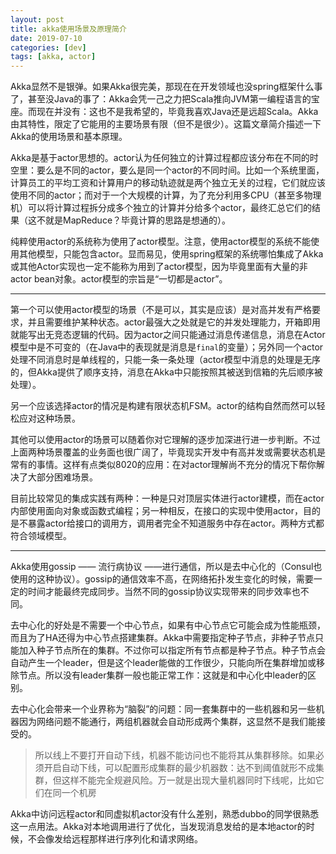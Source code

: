 ```yaml
---
layout: post
title: akka使用场景及原理简介
date: 2019-07-10
categories: [dev]
tags: [akka, actor]
---
```


Akka显然不是银弹。如果Akka很完美，那现在在开发领域也没spring框架什么事了，甚至没Java的事了：Akka会凭一己之力把Scala推向JVM第一编程语言的宝座。而现在并没有：这也不是我希望的，毕竟我喜欢Java还是远超Scala。Akka由其特性，限定了它能用的主要场景有限（但不是很少）。这篇文章简介描述一下Akka的使用场景和基本原理。

Akka是基于actor思想的。actor认为任何独立的计算过程都应该分布在不同的时空里：要么是不同的actor，要么是同一个actor的不同时间。比如一个系统里面，计算员工的平均工资和计算用户的移动轨迹就是两个独立无关的过程，它们就应该使用不同的actor；而对于一个大规模的计算，为了充分利用多CPU（甚至多物理机）可以将计算过程拆分成多个独立的计算并分给多个actor，最终汇总它们的结果（这不就是MapReduce？毕竟计算的思路是想通的）。

纯粹使用actor的系统称为使用了actor模型。注意，使用actor模型的系统不能使用其他模型，只能包含actor。显而易见，使用spring框架的系统哪怕集成了Akka或其他Actor实现也一定不能称为用到了actor模型，因为毕竟里面有大量的非actor bean对象。actor模型的宗旨是“一切都是actor”。

---

第一个可以使用actor模型的场景（不是可以，其实是应该）是对高并发有严格要求，并且需要维护某种状态。actor最强大之处就是它的并发处理能力，开箱即用就能写出无竞态逻辑的代码。因为actor之间只能通过消息传递信息，消息在Actor模型中是不可变的（在Java中的表现就是消息是`final`的变量）；另外同一个actor处理不同消息时是单线程的，只能一条一条处理（actor模型中消息的处理是无序的，但Akka提供了顺序支持，消息在Akka中只能按照其被送到信箱的先后顺序被处理）。

另一个应该选择actor的情况是构建有限状态机FSM。actor的结构自然而然可以轻松应对这种场景。

其他可以使用actor的场景可以随着你对它理解的逐步加深进行进一步判断。不过上面两种场景覆盖的业务面也很广阔了，毕竟现实开发中有高并发或需要状态机是常有的事情。这样有点类似8020的应用：在对actor理解尚不充分的情况下帮你解决了大部分困难场景。

目前比较常见的集成实践有两种：一种是只对顶层实体进行actor建模，而在actor内部使用面向对象或函数式编程；另一种相反，在接口的实现中使用actor，目的是不暴露actor给接口的调用方，调用者完全不知道服务中存在actor。两种方式都符合领域模型。

---

Akka使用gossip —— 流行病协议 ——进行通信，所以是去中心化的（Consul也使用的这种协议）。gossip的通信效率不高，在网络拓扑发生变化的时候，需要一定的时间才能最终完成同步。当然不同的gossip协议实现带来的同步效率也不同。

去中心化的好处是不需要一个中心节点，如果有中心节点它可能会成为性能瓶颈，而且为了HA还得为中心节点搭建集群。Akka中需要指定种子节点，非种子节点只能加入种子节点所在的集群。不过你可以指定所有节点都是种子节点。种子节点会自动产生一个leader，但是这个leader能做的工作很少，只能向所在集群增加或移除节点。所以没有leader集群一般也能正常工作：这就是和中心化中leader的区别。

去中心化会带来一个业界称为“脑裂”的问题：同一套集群中的一些机器和另一些机器因为网络问题不能通行，两组机器就会自动形成两个集群，这显然不是我们能接受的。

> 所以线上不要打开自动下线，机器不能访问也不能将其从集群移除。如果必须开启自动下线，可以配置形成集群的最少机器数：达不到阈值就形不成集群，但这样不能完全规避风险。万一就是出现大量机器同时下线呢，比如它们在同一个机房

Akka中访问远程actor和同虚拟机actor没有什么差别，熟悉dubbo的同学很熟悉这一点用法。Akka对本地调用进行了优化，当发现消息发给的是本地actor的时候，不会像发给远程那样进行序列化和请求网络。
